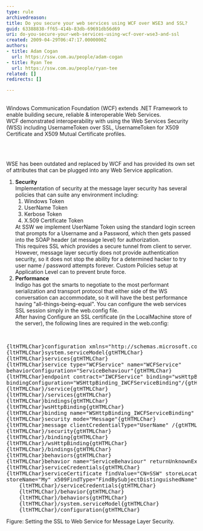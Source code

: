 ```yaml
---
type: rule
archivedreason: 
title: Do you secure your web services using WCF over WSE3 and SSL?
guid: 63388838-ff65-414b-83db-69691db56d69
uri: do-you-secure-your-web-services-using-wcf-over-wse3-and-ssl
created: 2009-04-29T06:47:17.0000000Z
authors:
- title: Adam Cogan
  url: https://ssw.com.au/people/adam-cogan
- title: Ryan Tee
  url: https://ssw.com.au/people/ryan-tee
related: []
redirects: []

---
```




  <br>
Windows Communication Foundation (WCF) extends .NET Framework to enable building secure, reliable &amp; interoperable Web Services.<br>
WCF demonstrated interoperability with using the Web Services Security (WSS) including UsernameToken over SSL, UsernameToken for X509 Certificate and X509 Mutual Certificate profiles. 

<br><excerpt class='endintro'></excerpt><br>

  <p>WSE has been outdated and replaced by WCF and has provided its own set of attributes that can be plugged into any Web Service application. </p>
<ol>
    <li><b>Security</b> <br>
    Implementation of security at the message layer security has several policies that can suite any environment including&#58;
    <ol>
        <li>Windows Token </li>
        <li>UserName Token </li>
        <li>Kerbose Token </li>
        <li>X.509 Certificate Token </li>
    </ol>
    At SSW we implement UserName Token using the standard login screen that prompts for a Username and a Password, which then gets passed into the SOAP header (at message level) for authorization.<br>
    This requires SSL which provides a secure tunnel from client to server.<br>
    However, message layer securtiy does not provide authentication security, so it does not stop the ability for a determined hacker to try user name / password attempts forever. Custom Policies setup at Application Level can to prevent brute force. </li>
    <li><b>Performance</b> <br>
    Indigo has got the smarts to negotiate to the most performant serialization and transport protocol that either side of the WS conversation can accommodate, so it will have the best performance having &quot;all-things-being-equal&quot;. You can configure the web services SSL session simply in the web.config file.<br>
    After having Configure an SSL certificate (in the LocalMachine store of the server), the following lines are required in the web.config&#58; </li>
</ol>
<p>&#160;</p>
<pre class="brush&#58;c-sharp">{ltHTMLChar}configuration xmlns=&quot;http&#58;//schemas.microsoft.com/.NetConfiguration/v2.0&quot;{gtHTMLChar}
{ltHTMLChar}system.serviceModel{gtHTMLChar}
{ltHTMLChar}services{gtHTMLChar}
{ltHTMLChar}service type=&quot;WCFService&quot; name=&quot;WCFService&quot;
behaviorConfiguration=&quot;ServiceBehaviour&quot;{gtHTMLChar}
{ltHTMLChar}endpoint contract=&quot;IWCFService&quot; binding=&quot;wsHttpBinding&quot;
bindingConfiguration=&quot;WSHttpBinding_IWCFServiceBinding&quot;/{gtHTMLChar}
{ltHTMLChar}/service{gtHTMLChar}
{ltHTMLChar}/services{gtHTMLChar}
{ltHTMLChar}bindings{gtHTMLChar}
{ltHTMLChar}wsHttpBinding{gtHTMLChar}
{ltHTMLChar}binding name=&quot;WSHttpBinding_IWCFServiceBinding&quot; {gtHTMLChar}
{ltHTMLChar}security mode=&quot;Message&quot;{gtHTMLChar}
{ltHTMLChar}message clientCredentialType=&quot;UserName&quot; /{gtHTMLChar}
{ltHTMLChar}/security{gtHTMLChar}
{ltHTMLChar}/binding{gtHTMLChar}
{ltHTMLChar}/wsHttpBinding{gtHTMLChar}
{ltHTMLChar}/bindings{gtHTMLChar}
{ltHTMLChar}behaviors{gtHTMLChar}
{ltHTMLChar}behavior name=&quot;ServiceBehaviour&quot; returnUnknownExceptionsAsFaults=&quot;true&quot; {gtHTMLChar}
{ltHTMLChar}serviceCredentials{gtHTMLChar}
{ltHTMLChar}serviceCertificate findValue=&quot;CN=SSW&quot; storeLocation=&quot;LocalMachine&quot;             
storeName=&quot;My&quot; x509FindType=&quot;FindBySubjectDistinguishedName&quot;/{gtHTMLChar}
    {ltHTMLChar}/serviceCredentials{gtHTMLChar}
    {ltHTMLChar}/behavior{gtHTMLChar}
    {ltHTMLChar}/behaviors{gtHTMLChar}
    {ltHTMLChar}/system.serviceModel{gtHTMLChar}
    {ltHTMLChar}/configuration{gtHTMLChar}     </pre>
<span class="ms-rteCustom-FigureGood">Figure&#58; Setting the SSL to Web Service for Message Layer Security.</span>



